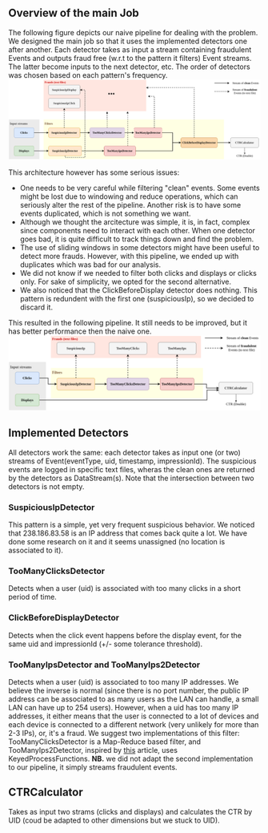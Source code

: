 ## Overview of the main Job
The following figure depicts our naive pipeline for dealing with the problem. We designed the main job so that it uses the implemented detectors one after another. Each detector takes as input a stream containing fraudulent Events and outputs fraud free (w.r.t to the pattern it filters) Event streams. The latter become inputs to the next detector, etc.
The order of detectors was chosen based on each pattern's frequency.
![Main job overview](https://github.com/IsraMekki/ClickFraudDetection/blob/master/test_results/CFD.png?raw=true)

This architecture however has some serious issues:
* One needs to be very careful while filtering "clean" events. Some events might be lost due to windowing and reduce operations, which can seriously alter the rest of the pipeline. Another risk is to have some events duplicated, which is not something we want.
* Although we thought the arcitecture was simple, it is, in fact, complex since components need to interact with each other. When one detector goes bad, it is quite difficult to track things down and find the problem.
* The use of sliding windows in some detectors might have been useful to detect more frauds. However, with this pipeline, we ended up with duplicates which was bad for our analysis.
* We did not know if we needed to filter both clicks and displays or clicks only. For sake of simplicity, we opted for the second alternative.
* We also noticed that the ClickBeforeDisplay detector does nothing. This pattern is redundent with the first one (suspiciousIp), so we decided to discard it.

This resulted in the following pipeline. It still needs to be improved, but it has better performance then the naive one.
![Main job overview](https://github.com/IsraMekki/ClickFraudDetection/blob/master/test_results/CFD_new.png?raw=true)



## Implemented Detectors
All detectors work the same: each detector takes as input one (or two) streams of Event(eventType, uid, timestamp, impressionId). The suspicious events are logged in specific text files, wheras the clean ones are returned by the detectors as DataStream(s). Note that the intersection between two detectors is not empty.
### SuspiciousIpDetector
This pattern is a simple, yet very frequent suspicious behavior. We noticed that 238.186.83.58 is an IP address that comes back quite a lot. We have done some research on it and it seems unassigned (no location is associated to it).
### TooManyClicksDetector
Detects when a user (uid) is associated with too many clicks in a short period of time. 
### ClickBeforeDisplayDetector
Detects when the click event happens before the display event, for the same uid and impressionId (+/- some tolerance threshold). 
### TooManyIpsDetector and TooManyIps2Detector
Detects when a user (uid) is associated to too many IP addresses. We believe the inverse is normal (since there is no port number, the public IP address can be associated to as many users as the LAN can handle, a small LAN can have up to 254 users). However, when a uid has too many IP addresses, it either means that the user is connected to a lot of devices and each device is connected to a different network (very unlikely for more than 2-3 IPs), or, it's a fraud. We suggest two implementations of this filter: TooManyClicksDetector is a Map-Reduce based filter, and TooManyIps2Detector, inspired by [this](https://ci.apache.org/projects/flink/flink-docs-master/docs/try-flink/datastream/) article, uses KeyedProcessFunctions.
**NB.** we did not adapt the second implementation to our pipeline, it simply streams fraudulent events.

## CTRCalculator
Takes as input two strams (clicks and displays) and calculates the CTR by UID (coud be adapted to other dimensions but we stuck to UID).
